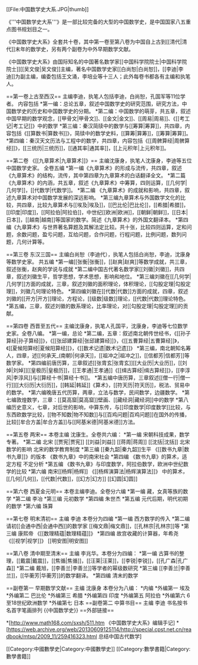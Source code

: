 [[File:中国数学史大系.JPG|thumb]]

《'''中国数学史大系'''》是一部比较完备的大型的中国数学史，是中国国家八五重点图书规划目之一。

《中国数学史大系》全套共十卷，其中第一卷至第八卷为中国自上古到[[清代|清代]]末年的数学史，另有两个副卷为中外早期数学文献。 

《中国数学史大系》由国际知名的中国著名数学家[[中国科学院院士|中国科学院院士]][[吴文俊|吴文俊]]主编，著名中国数学史家[[白尚恕|白尚恕]]，[[李迪|李迪]]为副主编，编委包括王文涌，李培业等十三人；此外每卷书都各有主编和执笔人。

==第一卷上古至西汉==
主编李迪，执笔人包括李迪，白尚恕，孔国军等11位学者。
内容包括
*第一编：总论五章，叙述中国数学史的研究范围，研究方法，中国数学史的历史和中国数学史的分期。
*第二编：中国数学的萌芽，共五章，叙述中国早期的数学观念，[[甲骨文|甲骨文]]、[[金文|金文]]、[[周易|周易]]、《[[考工记|考工记]]》中的数学
*第三编：秦汉简牍中的数学与[[筹算|筹算]]，共四章，内容包括《[[算数书|算数书]]》，简牍中的数学史料，[[算筹|算筹]]，[[筹算|筹算]]。
*第四编：秦汉天文历法与工程中的数学，共四章，内容包括《[[周髀算经|周髀算经]]》，[[三统历|三统历]]，[[通其率|通其率]]，[[上元积年|上元积年]]。

==第二卷 《[[九章算术|九章算术]]》==
主编沈康身，执笔人沈康身，李迪等五位中国数学史家。
全卷五编
*第一编《九章算术》的形成与流传，共四章，叙述《九章算术》的结构，流传，其中第四章为九章算术的白话翻译全文。
*第二篇《九章算术》的内涵，共五章，叙述《九章算术》中筹算，四则运算，[[几何学|几何学]]，[[代数学|代数学]]。
*第二编 《九章算术》的成就和影响，共四章，叙述九章算术对中国数学发展的深远影响。
*第三编九章算术与外国数学文化的比较，共四章，比较九章算术与[[埃及|埃及]]，[[巴比伦|巴比伦]]，[[希腊|希腊]]，[[印度|印度]]，[[阿拉伯|阿拉伯]]，中世纪[[欧洲|欧洲]]，[[朝鲜|朝鲜]]，[[日本|日本]]，[[越南|越南]]等国家的数学。简述《九章算术》的外国文翻译本。
*第四编《九章算术》与世界著名算题及其解法定比较。共十张，比较四则运算，定和问题，余数问题，盈亏问题，互给问题，合作问题，行程问题，比例问题，数列问题，几何计算等。

==第三卷 东汉三国==
主编白尚恕（李迪代），执笔人包括白尚恕，李迪，沈康身等数学史家。
共五编
*第一编[[张衡|张衡]]，[[赵爽|赵爽]]等数学成就，共三章，叙述张衡，赵爽的学说与成就
*第二编中国古代著名数学家[[刘徽|刘徽]]，共四章，叙述刘徽生平，哲学思想，学术思想，影响和地位。
*第三编刘徽在[[几何学|几何学]]方面的成就，三章，叙述刘徽的面积理论，体积理论，[[勾股定理|勾股定理]]，刘徽几何理论特色。
*第四编刘徽在[[代数|代数]]方面的成就，四章，叙述刘徽的[[开方|开方]]理论，方程论，[[级数|级数]]理论，[[代数|代数]]理论特色。
*第五编，三章，叙述刘徽的数系理论，比率理论，对[[勾股定理|勾股定理]]的贡献。

==第四卷 西晋至五代==
主编沈康身，执笔人孔国平，沈康身，李迪等七位数学史家。全卷八编。
*第一编，总论
*第二编，五章：叙述南北朝传世经书，《[[孙子算经|孙子算经]]》，《[[张邱建算经|张邱建算经]]》，《[[五曹算经|五曹算经]]》，《[[夏候阳算经|夏候阳算经]]》，《[[数术记遗|数术记遗]]》
*第三编，南北朝知名筹人，四章，述[[何承天_(南朝)|何承天]]，[[祖冲之|祖冲之]]，[[信都芳|信都芳]]等数学家。
*第四编前唐历算，三章叙述[[张胄玄|张胄玄]][[大业历|大业历]]，[[刘焯|刘焯]][[皇极历|皇极历]]，[[王孝通|王孝通]]《[[缉古算经|缉古算经]]》，[[李淳风|李淳风]]与[[算经十书|算经十书]]。
*第五编中唐历算，三章叙述[[僧一行|僧一行]][[大衍历|大衍历]]，[[韩延|韩延]]《算术》，[[符天历|符天历]]，税法、贸易中的数学。
*第六编晚唐五代历算，两章，立法与数学，民间数学，边疆数学。
*第七编敦煌数学，三章：[[莫高窟|莫高窟]]壁画、[[藏经洞|藏经洞]]中的数学
*第八编历史意义，七章，对后世的影响，中算东传，与[[印度数学|印度数学]]比较，与东西欧数学比较，[[物不知数|物不知数]]与[[百鸡问题|百鸡问题]]在国外的传播，比较[[牟合方盖|牟合方盖]]与[[阿基米德|阿基米德]]方法。

==第五卷  两宋==
本卷主编 沈康生。全卷共六编：
*第一编 宋朝科技成果，数学专著。
*第二编 北宋 [[贾宪|贾宪]] [[刘益|刘益]] [[蒋周|蒋周]] [[沈括|沈括]] 北宋数学的影响 北宋的数学教育制度
*第三编 [[秦九韶|秦九韶]]生平 《[[数书九章|数书九章]]》的版本 《数书九章》中的南宋社会 
*第四编 《数书九章》的算术，适定方程 不定分析
*第五编 《数书九章》与印度数学，阿拉伯数学，欧洲中世纪数学的比较
*第六编  南宋[[杨辉|杨辉]] 《[[杨辉演算法|杨辉演算法]]》 中的算术，[[几何|几何]]，[[代数|代数]]，[[幻方|幻方]] [[幻圆|幻圆]]

==第六卷 西夏金元明==
本卷主编李迪。全卷分六编
*第一编 藏，女真等族的数学
*第二编 李冶
*第三编 元初数学
*第四编 朱世杰
*第五编 元代后期，明代初期的数学
*第六编 珠算

==第七卷 明末清初==
主编 李迪  本卷分为四编
*第一编 西方数学的传入
*第二编 请初[[会通中西|会通中西]]的数学家 [[梅文鼎|梅文鼎]]，[[孔林宗|孔林宗]]等
*第三编 康熙帝 《[[数理精蕴|数理精蕴]]》
*第四编 故宫收藏的计算器，年希尧《[[视学|视学]]》 [[明安图|明安图]]

==第八卷 清中期至清末==
主编 李兆华。本卷分为四编：
*第一编 古算书的整理，[[戴震|戴震]]，[[焦循|焦循]]，[[汪莱|汪莱]]，[[李锐|李锐]]，[[孔广森|孔广森]]
*第二编 戴旭，[[李善兰|李善兰]]等学者的幂级数研究
*第三编 [[李善兰|李善兰]]，[[华蘅芳|华蘅芳]]的数学翻译。
*第四编 清末的数学

==副卷第一  早期数学文献==
主编 沈康身  本卷分为八编：
*内编
*外编第一 埃及
*外编第二 巴比伦
*外编第三 希腊
*外编第四 印度
*外编第五 阿拉伯
*外编第六 6至18世纪欧洲数学
*外编第七 日本
==副卷第二 中算书目==
主编 李迪 
书名按书名首字笔画排列
{{中国数学史}}
==外部链接==

*[http://www.math168.com/sxsh/511.htm 《中国数学史大系》编辑手记]
*[https://web.archive.org/web/20130609125114/http://special.cpst.net.cn/readbook/mtsp/2009_11/259416323.html 总结中国古代数学]

[[Category:中國數學史|Category:中國數學史]]
[[Category:數學書籍|Category:數學書籍]]